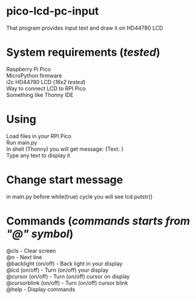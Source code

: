 # pico-lcd-pc-input
That program provides input text and draw it on HD44780 LCD  
  
# System requirements (_tested_)
Raspberry Pi Pico  
MicroPython firmware  
i2c HD44780 LCD (_16x2 tested_)  
Way to connect LCD to RPI Pico  
Something like Thonny IDE  
  
# Using
Load files in your RPI Pico  
Run main.py  
In shell (Thonny) you will get message: {Text: }  
Type any text to display it  
  
# Change start message
in main.py before while(true) cycle you will see lcd.putstr()  
  
# Commands (_commands starts from "@" symbol_)
@cls - Clear screen  
@n - Next line  
@backlight (on/off) - Back light in your display  
@lcd (on/off) - Turn (on/off) your display  
@cursor (on/off) - Turn (on/off) cursor on display  
@cursorblink (on/off) - Turn (on/off) cursor blink  
@help - Display commands  
